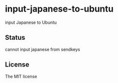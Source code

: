 # input-japanese-to-ubuntu

input Japanese to Ubuntu

## Status

cannot input japanese from sendkeys

## License

The MIT license
